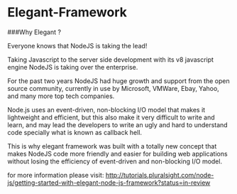 # Elegant-Framework


###Why Elegant ?

Everyone knows that NodeJS is taking the lead!

Taking Javascript to the server side development with its v8 javascript engine NodeJS is taking over the enterprise.

For the past two years NodeJS had huge growth and support from the open source community, currently in use by Microsoft, VMWare, Ebay, Yahoo, and many more top tech companies.

Node.js uses an event-driven, non-blocking I/O model that makes it lightweight and efficient, but this also make it very difficult to write and learn, and may lead the developers to write an ugly and hard to understand code specially what is known as callback hell.

This is why elegant framework was built with a totally new concept that makes NodeJS code more friendly and easier for building web applications without losing the efficiency of event-driven and non-blocking I/O model.

for more information please visit: http://tutorials.pluralsight.com/node-js/getting-started-with-elegant-node-js-framework?status=in-review
